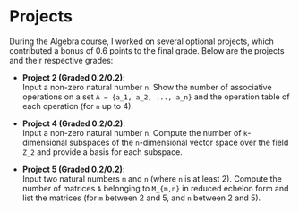 # Projects

During the Algebra course, I worked on several optional projects, which contributed a bonus of 0.6 points to the final grade. Below are the projects and their respective grades:

- **Project 2 (Graded 0.2/0.2)**:  
  Input a non-zero natural number `n`. Show the number of associative operations on a set `A = {a_1, a_2, ..., a_n}` and the operation table of each operation (for `n` up to 4).

- **Project 4 (Graded 0.2/0.2)**:  
  Input a non-zero natural number `n`. Compute the number of `k`-dimensional subspaces of the `n`-dimensional vector space over the field `Z_2` and provide a basis for each subspace.

- **Project 5 (Graded 0.2/0.2)**:  
  Input two natural numbers `m` and `n` (where `n` is at least 2). Compute the number of matrices `A` belonging to `M_{m,n}` in reduced echelon form and list the matrices (for `m` between 2 and 5, and `n` between 2 and 5).
